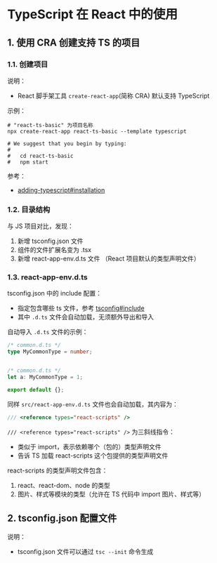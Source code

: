 # TypeScript 在 React 中的使用

## 1. 使用 CRA 创建支持 TS 的项目

### 1.1. 创建项目

说明：

* React 脚手架工具 `create-react-app`(简称 CRA) 默认支持 TypeScript

示例：

```shell
# "react-ts-basic" 为项目名称
npx create-react-app react-ts-basic --template typescript

# We suggest that you begin by typing:
# 
#   cd react-ts-basic
#   npm start
```

参考：

* [adding-typescript#installation](https://create-react-app.dev/docs/adding-typescript#installation)

### 1.2. 目录结构

与 JS 项目对比，发现：

1. 新增 tsconfig.json 文件
2. 组件的文件扩展名变为 .tsx
3. 新增 react-app-env.d.ts 文件 （React 项目默认的类型声明文件）


### 1.3. react-app-env.d.ts

tsconfig.json 中的 include 配置：

* 指定包含哪些 ts 文件，参考 [tsconfig#include](https://www.typescriptlang.org/tsconfig#include)
* 其中 `.d.ts` 文件会自动加载，无须额外导出和导入

自动导入 `.d.ts` 文件的示例：

```typescript
/* common.d.ts */
type MyCommonType = number;


/* common.d.ts */
let a: MyCommonType = 1;

export default {};
```

同样 `src/react-app-env.d.ts` 文件也会自动加载，其内容为：

```typescript
/// <reference types="react-scripts" />
```

`/// <reference types="react-scripts" />` 为三斜线指令：

* 类似于 import，表示依赖哪个（包的）类型声明文件
* 告诉 TS 加载 react-scripts 这个包提供的类型声明文件

react-scripts 的类型声明文件包含：

1. react、react-dom、node 的类型
2. 图片、样式等模块的类型（允许在 TS 代码中 import 图片、样式等）

## 2. tsconfig.json 配置文件

说明：

* tsconfig.json 文件可以通过 `tsc --init` 命令生成
